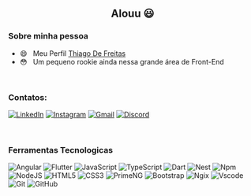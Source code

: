 <h2 align="center">Alouu 😃</h2>

<h3> Sobre minha pessoa </h3>

- 😄 &nbsp; Meu Perfil <a href="https://thiagofreitasdevportfolio.vercel.app/">Thiago De Freitas<a>
- 😳 &nbsp; Um pequeno rookie ainda nessa grande área de Front-End

<br/>


### Contatos: 
[![LinkedIn](https://img.shields.io/badge/LinkedIn-0077B5?style=for-the-badge&logo=linkedin&logoColor=white)](https://www.linkedin.com/in/henrythiago/)
[![Instagram](https://img.shields.io/badge/-Instagram-%23E4405F?style=for-the-badge&logo=instagram&logoColor=white)](https://www.instagram.com/henry.toxy/)
[![Gmail](https://img.shields.io/badge/Gmail-333333?style=for-the-badge&logo=gmail&logoColor=red)](mailto:thihenry338@gmail.com)
[![Discord](https://img.shields.io/badge/Discord-7289DA?style=for-the-badge&logo=discord&logoColor=white)](https://discord.com/channels/@Toxylol/)


<br>


<h3>Ferramentas Tecnologicas</h3>

![Angular](https://img.shields.io/badge/Angular-DD0031?style=for-the-badge&logo=angular&logoColor=white)
![Flutter](https://img.shields.io/badge/Flutter-02569B?style=for-the-badge&logo=flutter&logoColor=white)
![JavaScript](https://img.shields.io/badge/JavaScript-F7DF1E?style=for-the-badge&logo=javascript&logoColor=black)
![TypeScript](https://img.shields.io/badge/TypeScript-007ACC?style=for-the-badge&logo=typescript&logoColor=white)
![Dart](https://img.shields.io/badge/Dart-0175C2?style=for-the-badge&logo=dart&logoColor=white)
![Nest](https://img.shields.io/badge/nestjs-%23E0234E.svg?style=for-the-badge&logo=nestjs&logoColor=white)
![Npm](https://img.shields.io/badge/Npm-CD1313?logo=npm&style=for-the-badge&logoColor=white)
![NodeJS](https://img.shields.io/badge/node.js-6DA55F?style=for-the-badge&logo=node.js&logoColor=white)
![HTML5](https://img.shields.io/badge/HTML5-E34F26?style=for-the-badge&logo=html5&logoColor=white)
![CSS3](https://img.shields.io/badge/CSS3-1572B6?style=for-the-badge&logo=css3&logoColor=white)
![PrimeNG](https://img.shields.io/badge/-PrimeNG-1E293B?style=for-the-badge&logo=primeng&logoColor=white)
![Bootstrap](https://img.shields.io/badge/-boostrap-0D1117?style=for-the-badge&logo=bootstrap&labelColor=0D1117)
![Ngix](https://img.shields.io/badge/Nginx-009639?logo=nginx&logoColor=white&style=for-the-badge)
![Vscode](https://img.shields.io/badge/Vscode-007ACC?style=for-the-badge&logo=visual-studio-code&logoColor=white)
![Git](https://img.shields.io/badge/GIT-E44C30?style=for-the-badge&logo=git&logoColor=white)
![GitHub](https://img.shields.io/badge/GitHub-100000?style=for-the-badge&logo=github&logoColor=white)
